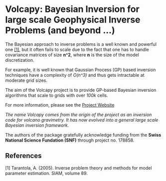 # Volcapy: Bayesian Inversion for large scale Geophysical Inverse Problems (and beyond ...)


The Bayesian approach to inverse problems is a well known and powerful one [[1]](#1), but it often fails to scale due to the fact that one has to handle covariance matrices of size **n^2**, where **n** is the size of the model discretization.

For example, it is well known that Gaussian Process (GP) based inversion techniques have a complexity of *O(n^3)* and thus gets intractable at moderate grid sizes.


The aim of the Volcapy project is to provide GP-based Bayesian inversion algorithms that scale to grids with over *100k* cells.


For more information, please see the [Project Website](https://cedrictravelletti.github.io/Volcano/)


*The name Volcapy comes from the origin of the project as an inversion code for volcano gravimetry. It has now evolved into a general large scale Bayesian inversion framework.*


The authors of the package gratefully acknowledge funding from the **Swiss National Science Fundation
(SNF)** through project no. 178858.


## References
<a id="1">[1]</a> 
Tarantola, A. (2005). 
Inverse problem theory and methods for model parameter estimation. 
SIAM, volume 89.


